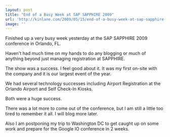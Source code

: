 ```yaml
---
layout: post
title: "End of a Busy Week at SAP SAPPHIRE 2009"
url: 'http://kinlane.com/2009/05/15/end-of-a-busy-week-at-sap-sapphire-2009/'
image: ''
---
```


Finished up a very busy week yesterday at the SAP SAPPHIRE 2009 conference in Orlando, FL.

Haven't had much time on my hands to do any blogging or much of anything beyond just managing registration at SAPPHIRE.

The show was a success. I feel good about it. It was my first on-site with the company and it is our largest event of the year.

We had several technology successes including Airport Registration at the Orlando Airport and Self Check-In Kiosks.

Both were a huge success.

There was a lot more to come out of the conference, but I am still a little too tired to remember it all. I will blog more later.

Also I am postponing my trip to Washington DC to get caught up on some work and prepare for the Google IO conference in 2 weeks.